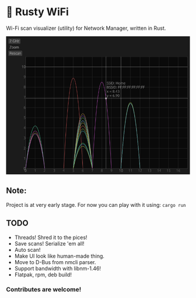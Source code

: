 # 📡 Rusty WiFi
Wi-Fi scan visualizer (utility) for Network Manager, written in Rust.

<img src="media/preview.png">

## Note:
Project is at very early stage. For now you can play with it using:
```cargo run```

## TODO
- Threads! Shred it to the pices!
- Save scans! Serialize 'em all!
- Auto scan!
- Make UI look like human-made thing.
- Move to D-Bus from nmcli parser.
- Support bandwidth with libnm-1.46!
- Flatpak, rpm, deb build!

### Contributes are welcome!
